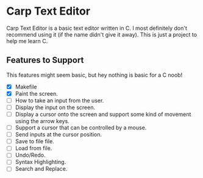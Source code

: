 # Carp Text Editor

Carp Text Editor is a basic text editor written in C. I most definitely don't recommend using it (if the name didn't give it away). This is just a project to help me learn C.

## Features to Support

This features might seem basic, but hey nothing is basic for a C noob!

- [x] Makefile
- [x] Paint the screen.
- [ ] How to take an input from the user.
- [ ] Display the input on the screen.
- [ ] Display a cursor onto the screen and support some kind of movement using the arrow keys.
- [ ] Support a cursor that can be controlled by a mouse.
- [ ] Send inputs at the cursor position.
- [ ] Save to file file.
- [ ] Load from file.
- [ ] Undo/Redo.
- [ ] Syntax Highlighting.
- [ ] Search and Replace.